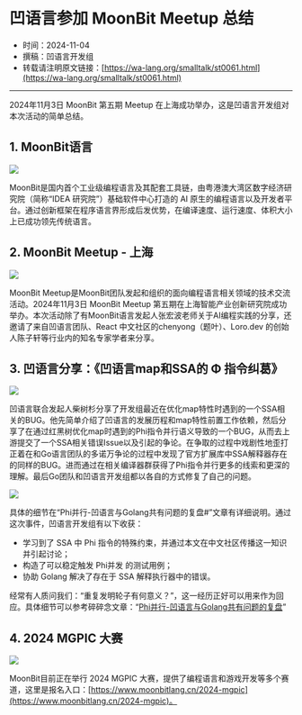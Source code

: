 # 凹语言参加 MoonBit Meetup 总结

- 时间：2024-11-04
- 撰稿：凹语言开发组
- 转载请注明原文链接：[https://wa-lang.org/smalltalk/st0061.html](https://wa-lang.org/smalltalk/st0061.html)

---

2024年11月3日 MoonBit 第五期 Meetup 在上海成功举办，这是凹语言开发组对本次活动的简单总结。

## 1. MoonBit语言

![](/st0061-00.png)

MoonBit是国内首个工业级编程语言及其配套工具链，由粤港澳大湾区数字经济研究院（简称“IDEA 研究院”）基础软件中心打造的 AI 原生的编程语言以及开发者平台。通过创新框架在程序语言界形成后发优势，在编译速度、运行速度、体积大小上已成功领先传统语言。

## 2. MoonBit Meetup - 上海

![](/st0061-01.png)

MoonBit Meetup是MoonBit团队发起和组织的面向编程语言相关领域的技术交流活动。2024年11月3日 MoonBit Meetup 第五期在上海智能产业创新研究院成功举办。本次活动除了有MoonBit语言发起人张宏波老师关于AI编程实践的分享，还邀请了来自凹语言团队、React 中文社区的chenyong（题叶）、Loro.dev 的创始人陈子轩等行业内的知名专家学者来分享。


## 3. 凹语言分享：《凹语言map和SSA的 Φ 指令纠葛》

![](/st0061-02.png)

凹语言联合发起人柴树杉分享了开发组最近在优化map特性时遇到的一个SSA相关的BUG。他先简单介绍了凹语言的发展历程和map特性前置工作依赖，然后分享了在通过红黑树优化map时遇到的Phi指令并行语义导致的一个BUG，从而去上游提交了一个SSA相关错误Issue以及引起的争论。在争取的过程中戏剧性地歪打正着在和Go语言团队的多诺万争论的过程中发现了官方扩展库中SSA解释器存在的同样的BUG。进而通过在相关编译器群获得了Phi指令并行更多的线索和更深的理解。最后Go团队和凹语言开发组都以各自的方式修复了自己的问题。

![](/st0061-03.png)

具体的细节在“Phi并行-凹语言与Golang共有问题的复盘#”文章有详细说明。通过这次事件，凹语言开发组有以下收获：

- 学习到了 SSA 中 Phi 指令的特殊约束，并通过本文在中文社区传播这一知识并引起讨论；
- 构造了可以稳定触发 Phi并发 的测试用例；
- 协助 Golang 解决了存在于 SSA 解释执行器中的错误。

经常有人质问我们：“重复发明轮子有何意义？”，这一经历正好可以用来作为回应。具体细节可以参考碎碎念文章：“[Phi并行-凹语言与Golang共有问题的复盘](http://localhost:3000/smalltalk/st0060.html)”

## 4. 2024 MGPIC 大赛

![](/st0061-04.png)

MoonBit目前正在举行 2024 MGPIC 大赛，提供了编程语言和游戏开发等多个赛道，这里是报名入口：[https://www.moonbitlang.cn/2024-mgpic](https://www.moonbitlang.cn/2024-mgpic)。
